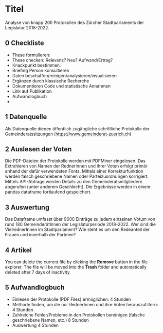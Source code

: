 # Titel

Analyse von knapp 200 Protokollen des Zürcher Stadtparlaments der Legislatur 2018-2022. 


## 0 Checkliste

 - These formulieren:
 - These checken: Relevanz? Neu? Aufwand/Ertrag?
 - Knackpunkt bestimmen.
 - Briefing Person konsultieren
 - Daten beschaffen/reinigen/analysieren/visualisieren
 - Ergänzen durch klassische Recherche
 - Dokumentieren Code und statistische Annahmen
 - Link auf Publikation
 - Aufwandlogbuch
 - 

## 1 Datenquelle

Als Datenquelle dienen öffentlich zugängliche schriftliche Protokolle der Gemeinderatssitzungen [(https://www.gemeinderat-zuerich.ch)](%28https://www.gemeinderat-zuerich.ch%29)

## 2 Auslesen der Voten

Die PDF-Dateien der Protokolle werden mit PDFMiner eingelesen. Das Extrahieren von Namen der RednerInnen und ihrer Voten erfolgt primär anhand der dafür verwendeten Fonts.
Mittels einer Korrekturfunktion werden falsch geschriebene Namen oder Parteizuordnungen korrigiert. Mittels API-Abfrage werden Details zu den Gemeinderatsmitgliedern abgerufen (unter anderem Geschlecht). 
Die Ergebnisse werden in einem pandas dataframe fortlaufend gespeichert. 

## 3 Auswertung

Das Dataframe umfasst über 9000 Einträge zu jedem einzelnen Votum von rund 180 GemeinderätInnen der Legislaturperiode 2018-2022. 
Wer sind die VielrednerInnen im Stadtparlament? Wie steht es um den Redeanteil der Frauen und innerhalb der Parteien?

## 4 Artikel

You can delete the current file by clicking the **Remove** button in the file explorer. The file will be moved into the **Trash** folder and automatically deleted after 7 days of inactivity.

## 5 Aufwandlogbuch

 - Einlesen der Protokolle (PDF Files) ermöglichen: 4 Stunden
 - Methode finden, um die nur RednerInnen und ihre Voten herauszufiltern: 4 Stunden
 - Zahlreiche Fehler/Probleme in den Protokollen bereinigen (falsche geschriebene Namen, etc.) 8 Stunden
 - Auswertung 4 Stunden

